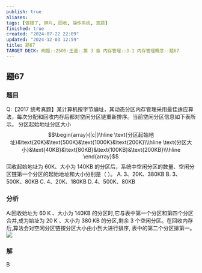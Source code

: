 ```yaml
---
publish: true
aliases: 
tags: [做错了, 碎片, 回收, 操作系统, 真题]
finished: true
created: "2024-07-22 22:09"
updated: "2024-12-03 12:59"
title: 题67
TARGET DECK: 刷题::25OS-王道::第 3 章 内存管理::3.1 内存管理概念::题67
---
```

## 题67
### 题目
Q:【2017 统考真题】某计算机按字节编址，其动态分区内存管理采用最佳适应算法，每次分配和回收内存后都对空闲分区链重新排序。当前空闲分区信息如下表所示。
分区起始地址分区大小
$$\begin{array}{|c|}\hline \text{分区起始地址}&\text{20K}&\text{500K}&\text{1000K}&\text{200K}\\\hline \text{分区大小}&\text{40KB}&\text{80KB}&\text{100KB}&\text{200KB}\\\hline \end{array}$$
回收起始地址为 60K、大小为 140KB 的分区后，系统中空闲分区的数量、空闲分区链第一个分区的起始地址和大小分别是（ ）。
A. 3、20K、380KB
B. 3、500K、80KB
C. 4、20K、180KB
D. 4、500K、80KB
### 分析
A:回收始址为 ${60}\mathrm{\;K}$ 、大小为 ${140}\mathrm{{KB}}$ 的分区时,它与表中第一个分区和第四个分区合并,成为始址为 ${20}\mathrm{\;K}$ 、大小为 ${380}\mathrm{\;{KB}}$ 的分区,剩余 3 个空闲分区。在回收内存后,算法会对空闲分区链按分区大小由小到大进行排序, 表中的第二个分区排第一。
![](https://img.hwenyi.live/202408191906196.webp)
### 解
B
